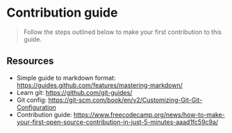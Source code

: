 # Contribution guide

> Follow the steps outlined below to make your first contribution to this guide.

## Resources

* Simple guide to markdown format: https://guides.github.com/features/mastering-markdown/
* Learn git: https://github.com/git-guides/
* Git config: https://git-scm.com/book/en/v2/Customizing-Git-Git-Configuration
* Contribution guide: https://www.freecodecamp.org/news/how-to-make-your-first-open-source-contribution-in-just-5-minutes-aaad1fc59c9a/
